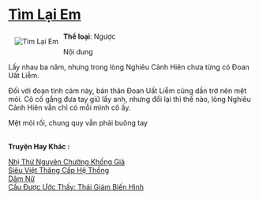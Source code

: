 <a href="https://utruyen.com/truyen/tim-lai-em/19386/" title="Tìm Lại Em"><h1>Tìm Lại Em</h1></a><div style="display:table"><img align="right" style="float: left; padding: 10px;" src="https://utruyen.com/images/story/200x260/tim-lai-em.jpg" alt="Tìm Lại Em"><b>Thể loại</b>: Ngược <p></p>Nội dung<p></p>Lấy nhau ba năm, nhưng trong lòng Nghiêu Cảnh Hiên chưa từng có Đoan Uất Liễm. <p></p>Đối với đoạn tình cảm này, bản thân Đoan Uất Liễm cũng dần trở nên mệt mỏi. Cô cố gắng đưa tay giữ lấy anh, nhưng đổi lại thì thế nào, lòng Nghiêu Cảnh Hiên vẫn chỉ có mỗi mình cô ấy. <p></p>Mệt mỏi rồi, chung quy vẫn phải buông tay</div><p><br><b>Truyện Hay Khác :</b></p><a href="https://utruyen.com/truyen/nhi-thu-nguyen-chuong-khong-gia/18874/" alt="Nhị Thứ Nguyên Chưởng Khống Giả">Nhị Thứ Nguyên Chưởng Khống Giả</a><br/><a href="https://www.flickr.com/photos/184340401@N07/48819245417/" alt="Siêu Việt Thăng Cấp Hệ Thống">Siêu Việt Thăng Cấp Hệ Thống</a><br/><a href="https://truyenngontinhay.wordpress.com/2019/10/03/dam-nu/" alt="Dâm Nữ">Dâm Nữ</a><br/><a href="https://www.flickr.com/photos/184340401@N07/48819263167/" alt="Cầu Được Ước Thấy: Thái Giám Biến Hình">Cầu Được Ước Thấy: Thái Giám Biến Hình</a><br/>